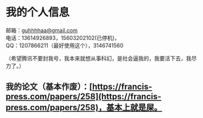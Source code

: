 # 我的个人信息

邮箱：guhhhhaa@gmail.com  
电话：13614926893，15603202102\(已停机\)，  
QQ：1207866211（最好使用这个），3146741560  
  
（希望腾讯不要封我号，我本来就想从事科幻，是社会逼我的，我要活下去，我尽力了。）  


## 我的论文（基本作废）：[https://francis-press.com/papers/258](https://francis-press.com/papers/258)，基本上就是屎。

